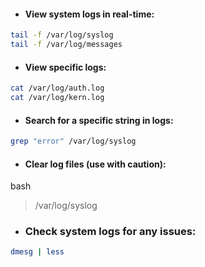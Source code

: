 * #### View system logs in real-time:

```bash
tail -f /var/log/syslog
tail -f /var/log/messages
```
* #### View specific logs:

```bash
cat /var/log/auth.log
cat /var/log/kern.log
```
* #### Search for a specific string in logs:

```bash
grep "error" /var/log/syslog
```
* #### Clear log files (use with caution):

bash

> /var/log/syslog

* ### Check system logs for any issues:

```bash
dmesg | less
```
